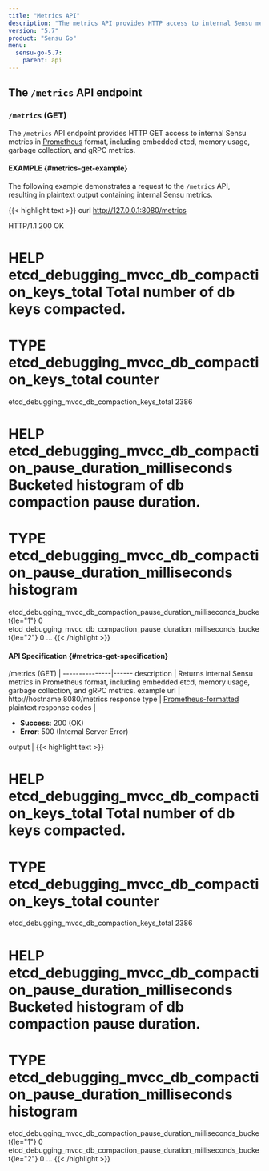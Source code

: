 ```yaml
---
title: "Metrics API"
description: "The metrics API provides HTTP access to internal Sensu metrics, including embedded etcd, memory usage, garbage collection, and gRPC metrics. Read on for the full reference."
version: "5.7"
product: "Sensu Go"
menu:
  sensu-go-5.7:
    parent: api
---
```


## The `/metrics` API endpoint

### `/metrics` (GET)

The `/metrics` API endpoint provides HTTP GET access to internal Sensu metrics in [Prometheus][1] format, including embedded etcd, memory usage, garbage collection, and gRPC metrics.

#### EXAMPLE {#metrics-get-example}

The following example demonstrates a request to the `/metrics` API, resulting in
plaintext output containing internal Sensu metrics.

{{< highlight text >}}
curl http://127.0.0.1:8080/metrics

HTTP/1.1 200 OK
# HELP etcd_debugging_mvcc_db_compaction_keys_total Total number of db keys compacted.
# TYPE etcd_debugging_mvcc_db_compaction_keys_total counter
etcd_debugging_mvcc_db_compaction_keys_total 2386
# HELP etcd_debugging_mvcc_db_compaction_pause_duration_milliseconds Bucketed histogram of db compaction pause duration.
# TYPE etcd_debugging_mvcc_db_compaction_pause_duration_milliseconds histogram
etcd_debugging_mvcc_db_compaction_pause_duration_milliseconds_bucket{le="1"} 0
etcd_debugging_mvcc_db_compaction_pause_duration_milliseconds_bucket{le="2"} 0
...
{{< /highlight >}}

#### API Specification {#metrics-get-specification}

/metrics (GET)  | 
---------------|------
description    | Returns internal Sensu metrics in Prometheus format, including embedded etcd, memory usage, garbage collection, and gRPC metrics.
example url    | http://hostname:8080/metrics
response type  | [Prometheus-formatted][1] plaintext
response codes | <ul><li>**Success**: 200 (OK)</li><li>**Error**: 500 (Internal Server Error)</li></ul>
output         | {{< highlight text >}}
# HELP etcd_debugging_mvcc_db_compaction_keys_total Total number of db keys compacted.
# TYPE etcd_debugging_mvcc_db_compaction_keys_total counter
etcd_debugging_mvcc_db_compaction_keys_total 2386
# HELP etcd_debugging_mvcc_db_compaction_pause_duration_milliseconds Bucketed histogram of db compaction pause duration.
# TYPE etcd_debugging_mvcc_db_compaction_pause_duration_milliseconds histogram
etcd_debugging_mvcc_db_compaction_pause_duration_milliseconds_bucket{le="1"} 0
etcd_debugging_mvcc_db_compaction_pause_duration_milliseconds_bucket{le="2"} 0
...
{{< /highlight >}}

[1]: https://prometheus.io/docs/concepts/data_model/
